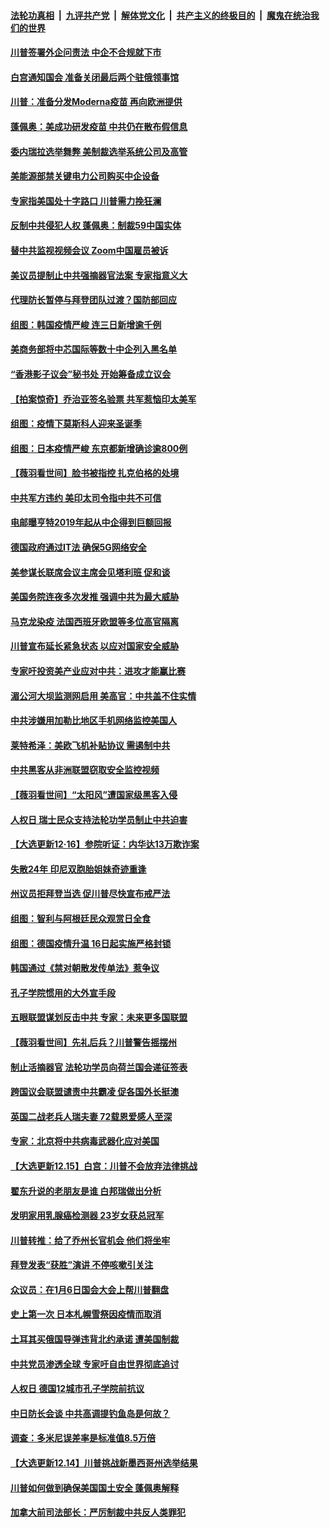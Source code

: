 

####  [法轮功真相](../../../../basic/blob/master/README.md?t=12191931) &nbsp;|&nbsp; [九评共产党](../../../../9ping.md/blob/master/README.md?t=12191931) &nbsp;|&nbsp; [解体党文化](../../../../jtdwh.md/blob/master/README.md?t=12191931)  &nbsp;|&nbsp; [共产主义的终极目的](../../../../gczydzjmd.md/blob/master/README.md?t=12191931) &nbsp;|&nbsp; [魔鬼在统治我们的世界](../../../../mgztzwmdsj.md/blob/master/README.md?t=12191931) 

#### [川普签署外企问责法 中企不合规就下市](../pages/nsc418/n12631460.md?t=12191931) 

#### [白宫通知国会 准备关闭最后两个驻俄领事馆](../pages/nsc418/n12631405.md?t=12191931) 

#### [川普：准备分发Moderna疫苗 再向欧洲提供](../pages/nsc418/n12631167.md?t=12191931) 

#### [蓬佩奥：美成功研发疫苗 中共仍在散布假信息](../pages/nsc418/n12631165.md?t=12191931) 

#### [委内瑞拉选举舞弊 美制裁选举系统公司及高管](../pages/nsc418/n12631111.md?t=12191931) 

#### [美能源部禁关键电力公司购买中企设备](../pages/nsc418/n12631090.md?t=12191931) 

#### [专家指美国处十字路口 川普需力挽狂澜](../pages/nsc418/n12630745.md?t=12191931) 

#### [反制中共侵犯人权 蓬佩奥：制裁59中国实体](../pages/nsc418/n12630991.md?t=12191931) 

#### [替中共监视视频会议 Zoom中国雇员被诉](../pages/nsc418/n12630739.md?t=12191931) 

#### [美议员提制止中共强摘器官法案 专家指意义大](../pages/nsc418/n12630561.md?t=12191931) 

#### [代理防长暂停与拜登团队过渡？国防部回应](../pages/nsc418/n12630478.md?t=12191931) 

#### [组图：韩国疫情严峻 连三日新增逾千例](../pages/nsc418/n12630100.md?t=12191931) 

#### [美商务部将中芯国际等数十中企列入黑名单](../pages/nsc418/n12630222.md?t=12191931) 

#### [“香港影子议会”秘书处 开始筹备成立议会](../pages/nsc418/n12630099.md?t=12191931) 

#### [【拍案惊奇】乔治亚签名验票 共军惹恼印太美军](../pages/nsc418/n12629043.md?t=12191931) 

#### [组图：疫情下莫斯科人迎来圣诞季](../pages/nsc418/n12629114.md?t=12191931) 

#### [组图：日本疫情严峻 东京都新增确诊逾800例](../pages/nsc418/n12627155.md?t=12191931) 

#### [【薇羽看世间】脸书被指控 扎克伯格的处境](../pages/nsc418/n12628256.md?t=12191931) 

#### [中共军方违约 美印太司令指中共不可信](../pages/nsc418/n12628376.md?t=12191931) 

#### [电邮曝亨特2019年起从中企得到巨额回报](../pages/nsc418/n12628221.md?t=12191931) 

#### [德国政府通过IT法 确保5G网络安全](../pages/nsc418/n12628290.md?t=12191931) 

#### [美参谋长联席会议主席会见塔利班 促和谈](../pages/nsc418/n12628088.md?t=12191931) 

#### [美国务院连夜多次发推 强调中共为最大威胁](../pages/nsc418/n12628015.md?t=12191931) 

#### [马克龙染疫 法国西班牙欧盟等多位高官隔离](../pages/nsc418/n12627225.md?t=12191931) 

#### [川普宣布延长紧急状态 以应对国家安全威胁](../pages/nsc418/n12627138.md?t=12191931) 

#### [专家吁投资美产业应对中共：进攻才能赢比赛](../pages/nsc418/n12626456.md?t=12191931) 

#### [湄公河大坝监测网启用 美高官：中共盖不住实情](../pages/nsc418/n12626326.md?t=12191931) 

#### [中共涉嫌用加勒比地区手机网络监控美国人](../pages/nsc418/n12626292.md?t=12191931) 

#### [莱特希泽：美欧飞机补贴协议 需遏制中共](../pages/nsc418/n12626090.md?t=12191931) 

#### [中共黑客从非洲联盟窃取安全监控视频](../pages/nsc418/n12625855.md?t=12191931) 

#### [【薇羽看世间】“太阳风”遭国家级黑客入侵](../pages/nsc418/n12625739.md?t=12191931) 

#### [人权日 瑞士民众支持法轮功学员制止中共迫害](../pages/nsc418/n12625176.md?t=12191931) 

#### [【大选更新12·16】参院听证：内华达13万欺诈案](../pages/nsc418/n12624493.md?t=12191931) 

#### [失散24年 印尼双胞胎姐妹奇迹重逢](../pages/nsc418/n12624293.md?t=12191931) 

#### [州议员拒拜登当选 促川普尽快宣布戒严法](../pages/nsc418/n12625178.md?t=12191931) 

#### [组图：智利与阿根廷民众观赏日全食](../pages/nsc418/n12624658.md?t=12191931) 

#### [组图：德国疫情升温 16日起实施严格封锁](../pages/nsc418/n12624316.md?t=12191931) 

#### [韩国通过《禁对朝散发传单法》惹争议](../pages/nsc418/n12621936.md?t=12191931) 

#### [孔子学院惯用的大外宣手段](../pages/nsc418/n12565999.md?t=12191931) 

#### [五眼联盟谋划反击中共 专家：未来更多国联盟](../pages/nsc418/n12623146.md?t=12191931) 

#### [【薇羽看世间】先礼后兵？川普警告摇摆州](../pages/nsc418/n12623246.md?t=12191931) 

#### [制止活摘器官 法轮功学员向荷兰国会递征签表](../pages/nsc418/n12623220.md?t=12191931) 

#### [跨国议会联盟谴责中共霸凌 促各国外长挺澳](../pages/nsc418/n12623152.md?t=12191931) 

#### [英国二战老兵人瑞夫妻 72载恩爱感人至深](../pages/nsc418/n12622536.md?t=12191931) 

#### [专家：北京将中共病毒武器化应对美国](../pages/nsc418/n12623147.md?t=12191931) 

#### [【大选更新12.15】白宫：川普不会放弃法律挑战](../pages/nsc418/n12622044.md?t=12191931) 

#### [翟东升说的老朋友是谁 白邦瑞做出分析](../pages/nsc418/n12622968.md?t=12191931) 

#### [发明家用乳腺癌检测器 23岁女获总冠军](../pages/nsc418/n12621399.md?t=12191931) 

#### [川普转推：给了乔州长官机会 他们将坐牢](../pages/nsc418/n12622888.md?t=12191931) 

#### [拜登发表“获胜”演讲 不停咳嗽引关注](../pages/nsc418/n12622636.md?t=12191931) 

#### [众议员：在1月6日国会大会上帮川普翻盘](../pages/nsc418/n12622758.md?t=12191931) 

#### [史上第一次 日本札幌雪祭因疫情而取消](../pages/nsc418/n12622013.md?t=12191931) 

#### [土耳其买俄国导弹违背北约承诺 遭美国制裁](../pages/nsc418/n12621939.md?t=12191931) 

#### [中共党员渗透全球 专家吁自由世界彻底追讨](../pages/nsc418/n12621757.md?t=12191931) 

#### [人权日 德国12城市孔子学院前抗议](../pages/nsc418/n12621261.md?t=12191931) 

#### [中日防长会谈 中共高调提钓鱼岛是何故？](../pages/nsc418/n12620625.md?t=12191931) 

#### [调查：多米尼误差率是标准值8.5万倍](../pages/nsc418/n12620312.md?t=12191931) 

#### [【大选更新12.14】川普挑战新墨西哥州选举结果](../pages/nsc418/n12619321.md?t=12191931) 

#### [川普如何做到确保美国国土安全 蓬佩奥解释](../pages/nsc418/n12620640.md?t=12191931) 

#### [加拿大前司法部长：严厉制裁中共反人类罪犯](../pages/nsc418/n12620277.md?t=12191931) 

